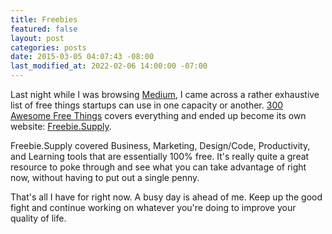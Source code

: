 ```yaml
---
title: Freebies
featured: false
layout: post
categories: posts
date: 2015-03-05 04:07:43 -08:00
last_modified_at: 2022-02-06 14:00:00 -07:00
---
```


Last night while I was browsing [Medium](http://medium.com), I came across a rather exhaustive list of free things startups can use in one capacity or another. [300 Awesome Free Things](https://medium.com/everything-about-startups-and-entrepreneurship/300-awesome-free-things-e07b3cd5fd5b) covers everything and ended up become its own website: [Freebie.Supply](http://freebie.supply).

Freebie.Supply covered Business, Marketing, Design/Code, Productivity, and Learning tools that are essentially 100% free. It's really quite a great resource to poke through and see what you can take advantage of right now, without having to put out a single penny.

That's all I have for right now. A busy day is ahead of me. Keep up the good fight and continue working on whatever you're doing to improve your quality of life.

